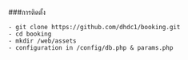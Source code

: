 ###การติดตั้ง

```
- git clone https://github.com/dhdc1/booking.git
- cd booking
- mkdir /web/assets
- configuration in /config/db.php & params.php
```
